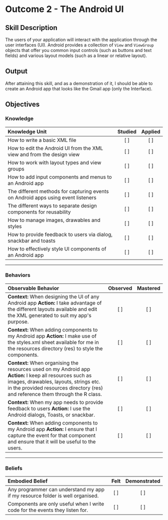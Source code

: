 # Outcome 2 - The Android UI

## Skill Description
The users of your application will interact with the application through the user interfaces (UI). Android provides a collection of `View` and `ViewGroup` objects that offer you common input controls (such as buttons and text fields) and various layout models (such as a linear or relative layout).

## Output
After attaining this skill, and as a demonstration of it, I should be able to create an Android app that looks like the Gmail app (only the Interface).

## Objectives

### Knowledge

| Knowledge Unit   |      Studied      | Applied |
|:-------------|:------------------:|:--------:|
| How to write a basic XML file| [ ] | [ ] |
| How to edit the Android UI from the XML view and from the design view | [ ] | [ ] |
| How to work with layout types and view groups | [ ] | [ ] |
| How to add input components and menus to an Android app | [ ] | [ ] |
| The different methods for capturing events on Android apps using event listeners | [ ] | [ ] |
| The different ways to separate design components for reusability| [ ] | [ ] |
| How to manage images, drawables and styles | [ ] | [ ] |
| How to provide feedback to users via dialog, snackbar and toasts | [ ] | [ ] |
| How to effectively style UI components of an Android app | [ ] | [ ] |

----------

### Behaviors

| Observable Behavior   |      Observed      | Mastered |
|:-------------|:------------------:|:--------:|
| **Context:** When designing the UI of any Android app **Action:** I take advantage of the different layouts available and edit the XML generated to suit my app's purpose.| [ ] | [ ]  |
| **Context:**  When adding components to my Android app **Action:** I make use of the styles.xml sheet available for me in the resources directory (res) to style the components. |   [ ]   |   [ ] |
| **Context:** When organising the resources used on my Android app **Action:** I keep all resources such as images, drawables, layouts, strings etc. in the provided resources directory (res) and reference them through the R class. | [ ] | [ ]  |
| **Context:** When my app needs to provide feedback to users **Action:** I use the Android dialogs, Toasts, or snackbar. |   [ ]   |   [ ] |
| **Context:** When adding components to my Android app **Action:**  I ensure that I capture the event for that component and ensure that it will be useful to the users. |   [ ]   |   [ ] |

----------

### Beliefs

| Embodied Belief   |      Felt      | Demonstrated |
|:-------------|:------------------:|:--------:|
| Any programmer can understand my app if my resource folder is well organised. | [ ] | [ ]  |
| Components are only useful when I write code for the events they listen for. |   [ ]   |   [ ] |
